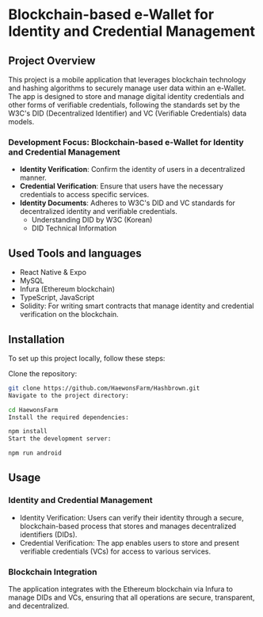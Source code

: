 # Blockchain-based e-Wallet for Identity and Credential Management

## Project Overview

This project is a mobile application that leverages blockchain technology and hashing algorithms to securely manage user data within an e-Wallet. The app is designed to store and manage digital identity credentials and other forms of verifiable credentials, following the standards set by the W3C's DID (Decentralized Identifier) and VC (Verifiable Credentials) data models.

### Development Focus: Blockchain-based e-Wallet for Identity and Credential Management

- **Identity Verification**: Confirm the identity of users in a decentralized manner.
- **Credential Verification**: Ensure that users have the necessary credentials to access specific services.
- **Identity Documents**: Adheres to W3C's DID and VC standards for decentralized identity and verifiable credentials.
   - Understanding DID by W3C (Korean)
   - DID Technical Information
  
## Used Tools and languages
- React Native & Expo
- MySQL
- Infura (Ethereum blockchain)
- TypeScript, JavaScript
- Solidity: For writing smart contracts that manage identity and credential verification on the blockchain.

## Installation
To set up this project locally, follow these steps:

Clone the repository:

```sh
git clone https://github.com/HaewonsFarm/Hashbrown.git
Navigate to the project directory:
```

```sh
cd HaewonsFarm
Install the required dependencies:
```

```sh
npm install
Start the development server:
```

```sh
npm run android
```

## Usage
### Identity and Credential Management
- Identity Verification: Users can verify their identity through a secure, blockchain-based process that stores and manages decentralized identifiers (DIDs).
- Credential Verification: The app enables users to store and present verifiable credentials (VCs) for access to various services.
### Blockchain Integration
The application integrates with the Ethereum blockchain via Infura to manage DIDs and VCs, ensuring that all operations are secure, transparent, and decentralized.
